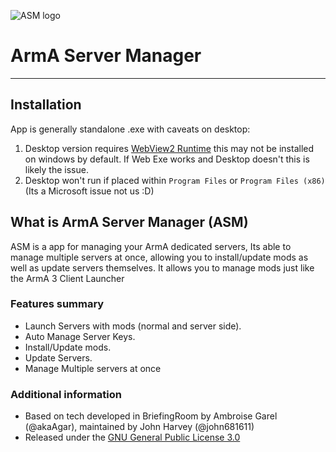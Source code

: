 ![ASM logo](https://github.com/john681611/ArmaServerManager/blob/master/ASMCommonGUI/wwwroot/img/ASM_Black.png?raw=true)

# ArmA Server Manager

----
## Installation
 App is generally standalone .exe with caveats on desktop:
 1. Desktop version requires [WebView2 Runtime](https://go.microsoft.com/fwlink/p/?LinkId=2124703) this may not be installed on windows by default. If Web Exe works and Desktop doesn't this is likely the issue.
 1. Desktop won't run if placed within `Program Files` or `Program Files (x86)` (Its a Microsoft issue not us :D)

## What is ArmA Server Manager (ASM)

ASM is a app for managing your ArmA dedicated servers, Its able to manage multiple servers at once, allowing you to install/update mods as well as update servers themselves. It allows you to manage mods just like the ArmA 3 Client Launcher  

### Features summary

* Launch Servers with mods (normal and server side).
* Auto Manage Server Keys.
* Install/Update mods.
* Update Servers.
* Manage Multiple servers at once


### Additional information

* Based on tech developed in BriefingRoom by Ambroise Garel (@akaAgar), maintained by John Harvey (@john681611)
* Released under the [GNU General Public License 3.0](https://www.gnu.org/licenses/gpl-3.0.en.html)
